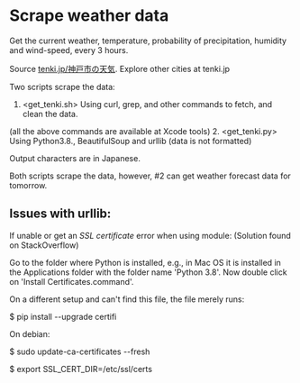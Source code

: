 # Scrape weather data

Get the current weather, temperature, probability of precipitation, humidity and wind-speed, every 3 hours.

Source [tenki.jp/神戸市の天気](https://tenki.jp/forecast/6/31/6310/28100/3hours.html). Explore other cities at tenki.jp

Two scripts scrape the data:

1. <get_tenki.sh> Using curl, grep, and other commands to fetch, and clean the data.

  (all the above commands are available at Xcode tools)
2. <get_tenki.py> Using Python3.8., BeautifulSoup and urllib (data is not formatted)

Output characters are in Japanese.

Both scripts scrape the data, however, #2 can get weather forecast data for tomorrow.

## Issues with urllib:

If unable or get an *SSL certificate* error when using <urllib> module:
(Solution found on StackOverflow)

Go to the folder where Python is installed, e.g., in Mac OS it is installed in the Applications folder with the folder name 'Python 3.8'. Now double click on 'Install Certificates.command'. 
  
On a different setup and can't find this file, the file merely runs:

$ pip install --upgrade certifi

On debian:

$ sudo update-ca-certificates --fresh

$ export SSL_CERT_DIR=/etc/ssl/certs
